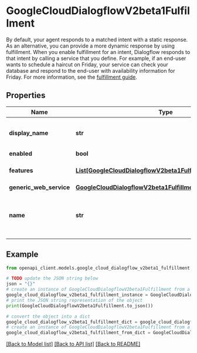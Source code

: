 # GoogleCloudDialogflowV2beta1Fulfillment

By default, your agent responds to a matched intent with a static response. As an alternative, you can provide a more dynamic response by using fulfillment. When you enable fulfillment for an intent, Dialogflow responds to that intent by calling a service that you define. For example, if an end-user wants to schedule a haircut on Friday, your service can check your database and respond to the end-user with availability information for Friday. For more information, see the [fulfillment guide](https://cloud.google.com/dialogflow/docs/fulfillment-overview).

## Properties

Name | Type | Description | Notes
------------ | ------------- | ------------- | -------------
**display_name** | **str** | The human-readable name of the fulfillment, unique within the agent. This field is not used for Fulfillment in an Environment. | [optional] 
**enabled** | **bool** | Whether fulfillment is enabled. | [optional] 
**features** | [**List[GoogleCloudDialogflowV2beta1FulfillmentFeature]**](GoogleCloudDialogflowV2beta1FulfillmentFeature.md) | The field defines whether the fulfillment is enabled for certain features. | [optional] 
**generic_web_service** | [**GoogleCloudDialogflowV2beta1FulfillmentGenericWebService**](GoogleCloudDialogflowV2beta1FulfillmentGenericWebService.md) |  | [optional] 
**name** | **str** | Required. The unique identifier of the fulfillment. Supported formats: - &#x60;projects//agent/fulfillment&#x60; - &#x60;projects//locations//agent/fulfillment&#x60; This field is not used for Fulfillment in an Environment. | [optional] 

## Example

```python
from openapi_client.models.google_cloud_dialogflow_v2beta1_fulfillment import GoogleCloudDialogflowV2beta1Fulfillment

# TODO update the JSON string below
json = "{}"
# create an instance of GoogleCloudDialogflowV2beta1Fulfillment from a JSON string
google_cloud_dialogflow_v2beta1_fulfillment_instance = GoogleCloudDialogflowV2beta1Fulfillment.from_json(json)
# print the JSON string representation of the object
print(GoogleCloudDialogflowV2beta1Fulfillment.to_json())

# convert the object into a dict
google_cloud_dialogflow_v2beta1_fulfillment_dict = google_cloud_dialogflow_v2beta1_fulfillment_instance.to_dict()
# create an instance of GoogleCloudDialogflowV2beta1Fulfillment from a dict
google_cloud_dialogflow_v2beta1_fulfillment_from_dict = GoogleCloudDialogflowV2beta1Fulfillment.from_dict(google_cloud_dialogflow_v2beta1_fulfillment_dict)
```
[[Back to Model list]](../README.md#documentation-for-models) [[Back to API list]](../README.md#documentation-for-api-endpoints) [[Back to README]](../README.md)


